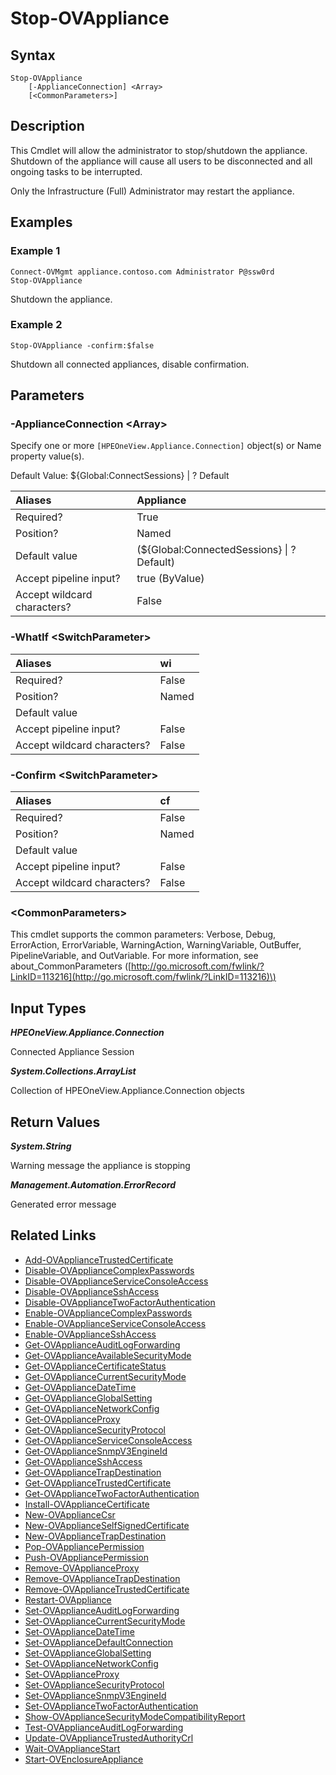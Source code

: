 ﻿---
description: Stop an HPE OneView appliance.
---

# Stop-OVAppliance

## Syntax

```text
Stop-OVAppliance
    [-ApplianceConnection] <Array>
    [<CommonParameters>]
```

## Description

This Cmdlet will allow the administrator to stop/shutdown the appliance.  Shutdown of the appliance will cause all users to be disconnected and all ongoing tasks to be interrupted.

Only the Infrastructure (Full) Administrator may restart the appliance.

## Examples

###  Example 1 

```text
Connect-OVMgmt appliance.contoso.com Administrator P@ssw0rd
Stop-OVAppliance
```

Shutdown the appliance.

###  Example 2 

```text
Stop-OVAppliance -confirm:$false
```

Shutdown all connected appliances, disable confirmation.

## Parameters

### -ApplianceConnection &lt;Array&gt;

Specify one or more `[HPEOneView.Appliance.Connection]` object(s) or Name property value(s).

Default Value: ${Global:ConnectSessions} | ? Default

| Aliases | Appliance |
| :--- | :--- |
| Required? | True |
| Position? | Named |
| Default value | (${Global:ConnectedSessions} &vert; ? Default) |
| Accept pipeline input? | true (ByValue) |
| Accept wildcard characters? | False |

### -WhatIf &lt;SwitchParameter&gt;



| Aliases | wi |
| :--- | :--- |
| Required? | False |
| Position? | Named |
| Default value |  |
| Accept pipeline input? | False |
| Accept wildcard characters? | False |

### -Confirm &lt;SwitchParameter&gt;



| Aliases | cf |
| :--- | :--- |
| Required? | False |
| Position? | Named |
| Default value |  |
| Accept pipeline input? | False |
| Accept wildcard characters? | False |

### &lt;CommonParameters&gt;

This cmdlet supports the common parameters: Verbose, Debug, ErrorAction, ErrorVariable, WarningAction, WarningVariable, OutBuffer, PipelineVariable, and OutVariable. For more information, see about\_CommonParameters \([http://go.microsoft.com/fwlink/?LinkID=113216](http://go.microsoft.com/fwlink/?LinkID=113216)\)

## Input Types

_**HPEOneView.Appliance.Connection**_

Connected Appliance Session

_**System.Collections.ArrayList**_

Collection of HPEOneView.Appliance.Connection objects

## Return Values

_**System.String**_

Warning message the appliance is stopping

_**Management.Automation.ErrorRecord**_

Generated error message

## Related Links

* [Add-OVApplianceTrustedCertificate](add-ovappliancetrustedcertificate.md)
* [Disable-OVApplianceComplexPasswords](disable-ovappliancecomplexpasswords.md)
* [Disable-OVApplianceServiceConsoleAccess](disable-ovapplianceserviceconsoleaccess.md)
* [Disable-OVApplianceSshAccess](disable-ovappliancesshaccess.md)
* [Disable-OVApplianceTwoFactorAuthentication](disable-ovappliancetwofactorauthentication.md)
* [Enable-OVApplianceComplexPasswords](enable-ovappliancecomplexpasswords.md)
* [Enable-OVApplianceServiceConsoleAccess](enable-ovapplianceserviceconsoleaccess.md)
* [Enable-OVApplianceSshAccess](enable-ovappliancesshaccess.md)
* [Get-OVApplianceAuditLogForwarding](get-ovapplianceauditlogforwarding.md)
* [Get-OVApplianceAvailableSecurityMode](get-ovapplianceavailablesecuritymode.md)
* [Get-OVApplianceCertificateStatus](get-ovappliancecertificatestatus.md)
* [Get-OVApplianceCurrentSecurityMode](get-ovappliancecurrentsecuritymode.md)
* [Get-OVApplianceDateTime](get-ovappliancedatetime.md)
* [Get-OVApplianceGlobalSetting](get-ovapplianceglobalsetting.md)
* [Get-OVApplianceNetworkConfig](get-ovappliancenetworkconfig.md)
* [Get-OVApplianceProxy](get-ovapplianceproxy.md)
* [Get-OVApplianceSecurityProtocol](get-ovappliancesecurityprotocol.md)
* [Get-OVApplianceServiceConsoleAccess](get-ovapplianceserviceconsoleaccess.md)
* [Get-OVApplianceSnmpV3EngineId](get-ovappliancesnmpv3engineid.md)
* [Get-OVApplianceSshAccess](get-ovappliancesshaccess.md)
* [Get-OVApplianceTrapDestination](get-ovappliancetrapdestination.md)
* [Get-OVApplianceTrustedCertificate](get-ovappliancetrustedcertificate.md)
* [Get-OVApplianceTwoFactorAuthentication](get-ovappliancetwofactorauthentication.md)
* [Install-OVApplianceCertificate](install-ovappliancecertificate.md)
* [New-OVApplianceCsr](new-ovappliancecsr.md)
* [New-OVApplianceSelfSignedCertificate](new-ovapplianceselfsignedcertificate.md)
* [New-OVApplianceTrapDestination](new-ovappliancetrapdestination.md)
* [Pop-OVAppliancePermission](../library/pop-ovappliancepermission.md)
* [Push-OVAppliancePermission](../library/push-ovappliancepermission.md)
* [Remove-OVApplianceProxy](remove-ovapplianceproxy.md)
* [Remove-OVApplianceTrapDestination](remove-ovappliancetrapdestination.md)
* [Remove-OVApplianceTrustedCertificate](remove-ovappliancetrustedcertificate.md)
* [Restart-OVAppliance](restart-ovappliance.md)
* [Set-OVApplianceAuditLogForwarding](set-ovapplianceauditlogforwarding.md)
* [Set-OVApplianceCurrentSecurityMode](set-ovappliancecurrentsecuritymode.md)
* [Set-OVApplianceDateTime](set-ovappliancedatetime.md)
* [Set-OVApplianceDefaultConnection](../library/set-ovappliancedefaultconnection.md)
* [Set-OVApplianceGlobalSetting](set-ovapplianceglobalsetting.md)
* [Set-OVApplianceNetworkConfig](set-ovappliancenetworkconfig.md)
* [Set-OVApplianceProxy](set-ovapplianceproxy.md)
* [Set-OVApplianceSecurityProtocol](set-ovappliancesecurityprotocol.md)
* [Set-OVApplianceSnmpV3EngineId](set-ovappliancesnmpv3engineid.md)
* [Set-OVApplianceTwoFactorAuthentication](set-ovappliancetwofactorauthentication.md)
* [Show-OVApplianceSecurityModeCompatibilityReport](show-ovappliancesecuritymodecompatibilityreport.md)
* [Test-OVApplianceAuditLogForwarding](test-ovapplianceauditlogforwarding.md)
* [Update-OVApplianceTrustedAuthorityCrl](update-ovappliancetrustedauthoritycrl.md)
* [Wait-OVApplianceStart](../library/wait-ovappliancestart.md)
* [Start-OVEnclosureAppliance](../servers/start-ovenclosureappliance.md)
